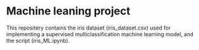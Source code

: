 # Machine leaning project 

This repositery contains the iris dataset (iris_dataset.csv) used for implementing a supervised multiclassification machine learning model, and the script (iris_ML.ipynb).

